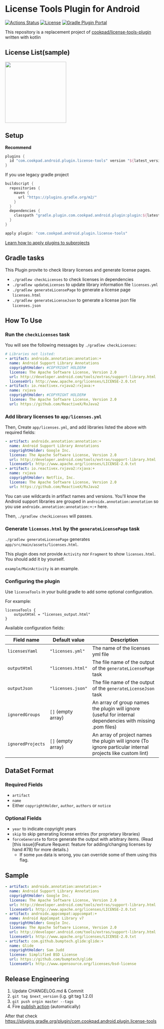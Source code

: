 # License Tools Plugin for Android

[![Actions Status](https://github.com/cookpad/LicenseToolsPlugin/workflows/Android%20CI/badge.svg)](https://github.com/cookpad/LicenseToolsPlugin/actions)
[![License](https://img.shields.io/badge/License-Apache%202.0-orange.svg)](https://opensource.org/licenses/Apache-2.0)
[![Gradle Plugin Portal](https://img.shields.io/maven-metadata/v/https/plugins.gradle.org/m2/com/cookpad/android/plugin/license-tools/com.cookpad.android.plugin.license-tools.gradle.plugin/maven-metadata.xml.svg?colorB=007ec6&label=gradle%20potal)](https://plugins.gradle.org/plugin/com.cookpad.android.plugin.license-tools)

This repository is a replacement project of [cookpad/license-tools-plugin](https://github.com/cookpad/license-tools-plugin) written with kotlin

## License List(sample)

<img src="https://user-images.githubusercontent.com/1908396/82416675-66a3f280-9ab5-11ea-843f-6b6ca039f699.png" width=200 />

## Setup

**Recommend**

```gradle
plugins {
  id "com.cookpad.android.plugin.license-tools" version "${latest_version}"
}
```

If you use legacy gradle project

```gradle
buildscript {
  repositories {
    maven {
      url "https://plugins.gradle.org/m2/"
    }
  }
  dependencies {
    classpath "gradle.plugin.com.cookpad.android.plugin:plugin:${latest_version}"
  }
}

apply plugin: "com.cookpad.android.plugin.license-tools"
```

[Learn how to apply plugins to subprojects](https://docs.gradle.org/current/userguide/plugins.html#sec:subprojects_plugins_dsl)

## Gradle tasks

This Plugin provite to check library licenses and generate license pages.

- `./gradlew checkLicenses` to check licenses in dependencies
- `./gradlew updateLicenses` to update library information file `licenses.yml`
- `./gradlew generateLicensePage` to generate a license page `licenses.html`
- `./gradlew generateLicenseJson` to generate a license json file `licenses.json`

## How To Use

### Run the `checkLicenses` task

You will see the following messages by `./gradlew checkLicenses`:

```yaml
# Libraries not listed:
- artifact: androidx.annotation:annotation:+
  name: Android Support Library Annotations
  copyrightHolder: #COPYRIGHT HOLDER#
  license: The Apache Software License, Version 2.0
  url: http://developer.android.com/tools/extras/support-library.html
  licenseUrl: http://www.apache.org/licenses/LICENSE-2.0.txt
- artifact: io.reactivex.rxjava2:rxjava:+
  name: rxjava
  copyrightHolder: #COPYRIGHT HOLDER#
  license: The Apache Software License, Version 2.0
  url: https://github.com/ReactiveX/RxJava2
```

### Add library licenses to `app/licenses.yml`

Then, Create `app/licenses.yml`, and add libraries listed the above with required fields:

```yaml
- artifact: androidx.annotation:annotation:+
  name: Android Support Library Annotations
  copyrightHolder: Google Inc.
  license: The Apache Software License, Version 2.0
  url: http://developer.android.com/tools/extras/support-library.html
  licenseUrl: http://www.apache.org/licenses/LICENSE-2.0.txt
- artifact: io.reactivex.rxjava2:rxjava:+
  name: rxjava
  copyrightHolder: Netflix, Inc.
  license: The Apache Software License, Version 2.0
  url: https://github.com/ReactiveX/RxJava2
```

You can use wildcards in artifact names and versions.
You'll know the Android support libraries are grouped in `androidx.annotation:annotation` so you use `androidx.annotation:annotation:+:+` here.

Then, `./gradlew checkLicenses` will passes.

### Generate `licenses.html` by the `generateLicensePage` task

`./gradlew generateLicensePage` generates `app/src/main/assets/licenses.html`.

This plugin does not provide `Activity` nor `Fragment` to show `licenses.html`. You should add it by yourself.

`example/MainActivity` is an example.

### Configuring the plugin

Use `licenseTools` in your build.gradle to add some optional configuration.

For example:

```
licenseTools {
    outputHtml = "licenses_output.html"
}
```

Available configuration fields:

| Field name        | Default value      | Description                                                                                                |
| ----------------- | ------------------ | ---------------------------------------------------------------------------------------------------------- |
| `licensesYaml`    | `"licenses.yml"`   | The name of the licenses yml file                                                                          |
| `outputHtml`      | `"licenses.html"`  | The file name of the output of the `generateLicensePage` task                                              |
| `outputJson`      | `"licenses.json"`  | The file name of the output of the `generateLicenseJson` task                                              |
| `ignoredGroups`   | `[]` (empty array) | An array of group names the plugin will ignore (useful for internal dependencies with missing .pom files)  |
| `ignoredProjects` | `[]` (empty array) | An array of project names the plugin will ignore (To ignore particular internal projects like custom lint) |

## DataSet Format

### Required Fields

- `artifact`
- `name`
- Either `copyrightHolder`, `author`, `authors` or `notice`

### Optional Fields

- `year` to indicate copyright years
- `skip` to skip generating license entries (for proprietary libraries)
- `forceGenerate` to force generate the output with arbitrary items. (Read [this issue](Feature Request: feature for adding/changing licenses by hand #78) for more details.)
  - If some `pom` data is wrong, you can override some of them using this flag.

## Sample

```yaml
- artifact: androidx.annotation:annotation:+
  name: Android Support Library Annotations
  copyrightHolder: Google Inc.
  license: The Apache Software License, Version 2.0
  url: http://developer.android.com/tools/extras/support-library.html
  licenseUrl: http://www.apache.org/licenses/LICENSE-2.0.txt
- artifact: androidx.appcompat:appcompat:+
  name: Android AppCompat Library v7
  copyrightHolder: Google Inc.
  license: The Apache Software License, Version 2.0
  url: http://developer.android.com/tools/extras/support-library.html
  licenseUrl: http://www.apache.org/licenses/LICENSE-2.0.txt
- artifact: com.github.bumptech.glide:glide:+
  name: Glide
  copyrightHolder: Sam Judd
  license: Simplified BSD License
  url: https://github.com/bumptech/glide
  licenseUrl: http://www.opensource.org/licenses/bsd-license
```

## Release Engineering

1. Update CHANGELOG.md & Commit
1. `git tag $next_version` (i.g. git tag 1.2.0)
1. `git push orgin master --tags`
1. Fire [publish action](https://github.com/cookpad/LicenseToolsPlugin/actions?query=workflow%3APublish) (automatically)

After that check https://plugins.gradle.org/plugin/com.cookpad.android.plugin.license-tools
